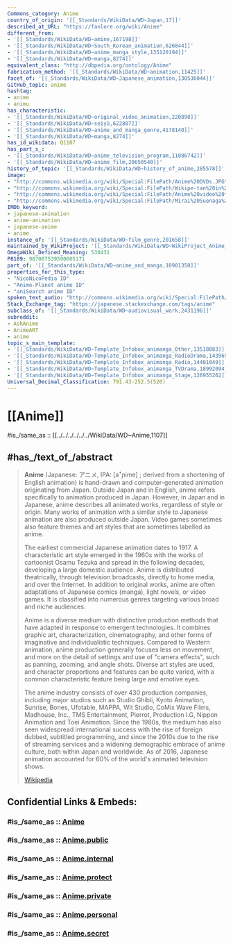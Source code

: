 ```yaml
---
Commons_category: Anime
country_of_origin: '[[_Standards/WikiData/WD~Japan,17]]'
described_at_URL: "https://fanlore.org/wiki/Anime"
different_from:
- '[[_Standards/WikiData/WD~amine,167198]]'
- '[[_Standards/WikiData/WD~South_Korean_animation,626844]]'
- '[[_Standards/WikiData/WD~anime_manga_style,135120194]]'
- '[[_Standards/WikiData/WD~manga,8274]]'
equivalent_class: "http://dbpedia.org/ontology/Anime"
fabrication_method: '[[_Standards/WikiData/WD~animation,11425]]'
facet_of: '[[_Standards/WikiData/WD~Japanese_animation,130536044]]'
GitHub_topic: anime
hashtag:
- anime
- animu
has_characteristic:
- '[[_Standards/WikiData/WD~original_video_animation,220898]]'
- '[[_Standards/WikiData/WD~seiyū,622807]]'
- '[[_Standards/WikiData/WD~anime_and_manga_genre,4178140]]'
- '[[_Standards/WikiData/WD~manga,8274]]'
has_id_wikidata: Q1107
has_part_s_:
- '[[_Standards/WikiData/WD~anime_television_program,11086742]]'
- '[[_Standards/WikiData/WD~anime_film,20650540]]'
history_of_topic: '[[_Standards/WikiData/WD~history_of_anime,285578]]'
image:
- "http://commons.wikimedia.org/wiki/Special:FilePath/Anime%20DVDs.JPG"
- "http://commons.wikimedia.org/wiki/Special:FilePath/Wikipe-tan%20in%20Different%20Anime%20Styles.png"
- "http://commons.wikimedia.org/wiki/Special:FilePath/Anime%20video%20frame.png"
- "http://commons.wikimedia.org/wiki/Special:FilePath/Mirai%20Suenaga%20with%20summer%20school%20uniform%20and%20K-on%20character%20style%2020110305.jpg"
IMDb_keyword:
- japanese-animation
- anime-animation
- japanese-anime
- anime
instance_of: '[[_Standards/WikiData/WD~film_genre,201658]]'
maintained_by_WikiProject: '[[_Standards/WikiData/WD~WikiProject_Anime_and_manga,7098843]]'
OmegaWiki_Defined_Meaning: 530431
P8189: 987007539590605171
part_of: '[[_Standards/WikiData/WD~anime_and_manga,10901350]]'
properties_for_this_type:
- "NicoNicoPedia ID"
- "Anime-Planet anime ID"
- "aniSearch anime ID"
spoken_text_audio: "http://commons.wikimedia.org/wiki/Special:FilePath/%D0%90%D1%83%D0%B4%D0%B8%D0%BE-%D0%B2%D0%B5%D1%80%D1%81%D0%B8%D1%8F%20%D1%81%D1%82%D0%B0%D1%82%D1%8C%D0%B8%20%22%D0%90%D0%BD%D0%B8%D0%BC%D0%B5%22.ogg"
Stack_Exchange_tag: "https://japanese.stackexchange.com/tags/anime"
subclass_of: '[[_Standards/WikiData/WD~audiovisual_work,2431196]]'
subreddit:
- AskAnime
- AnimeART
- anime
topic_s_main_template:
- '[[_Standards/WikiData/WD~Template_Infobox_animanga_Other,13518083]]'
- '[[_Standards/WikiData/WD~Template_Infobox_animanga_RadioDrama,14396953]]'
- '[[_Standards/WikiData/WD~Template_Infobox_animanga_Radio,14401049]]'
- '[[_Standards/WikiData/WD~Template_Infobox_animanga_TVDrama,18992094]]'
- '[[_Standards/WikiData/WD~Template_Infobox_animanga_Stage,126955262]]'
Universal_Decimal_Classification: 791.43-252.5(520)
---
```


# [[Anime]]

#is_/same_as :: [[../../../../../../WikiData/WD~Anime,1107]] 

## #has_/text_of_/abstract 

> **Anime** (Japanese: アニメ, IPA: [aꜜɲime] ; derived from a shortening of English animation) is hand-drawn and computer-generated animation originating from Japan. Outside Japan and in English, anime refers specifically to animation produced in Japan. However, in Japan and in Japanese, anime describes all animated works, regardless of style or origin. Many works of animation with a similar style to Japanese animation are also produced outside Japan. Video games sometimes also feature themes and art styles that are sometimes labelled as anime.
>
> The earliest commercial Japanese animation dates to 1917. A characteristic art style emerged in the 1960s with the works of cartoonist Osamu Tezuka and spread in the following decades, developing a large domestic audience. Anime is distributed theatrically, through television broadcasts, directly to home media, and over the Internet. In addition to original works, anime are often adaptations of Japanese comics (manga), light novels, or video games. It is classified into numerous genres targeting various broad and niche audiences.
>
> Anime is a diverse medium with distinctive production methods that have adapted in response to emergent technologies. It combines graphic art, characterization, cinematography, and other forms of imaginative and individualistic techniques. Compared to Western animation, anime production generally focuses less on movement, and more on the detail of settings and use of "camera effects", such as panning, zooming, and angle shots. Diverse art styles are used, and character proportions and features can be quite varied, with a common characteristic feature being large and emotive eyes.
>
> The anime industry consists of over 430 production companies, including major studios such as Studio Ghibli, Kyoto Animation, Sunrise, Bones, Ufotable, MAPPA, Wit Studio, CoMix Wave Films, Madhouse, Inc., TMS Entertainment, Pierrot, Production I.G, Nippon Animation and Toei Animation. Since the 1980s, the medium has also seen widespread international success with the rise of foreign dubbed, subtitled programming, and since the 2010s due to the rise of streaming services and a widening demographic embrace of anime culture, both within Japan and worldwide. As of 2016, Japanese animation accounted for 60% of the world's animated television shows.
>
> [Wikipedia](https://en.wikipedia.org/wiki/Anime) 


## Confidential Links & Embeds: 

### #is_/same_as :: [Anime](Anime.md) 

### #is_/same_as :: [Anime.public](/_public/Society/Communication/Media/Movie/Animation/Anime.public.md) 

### #is_/same_as :: [Anime.internal](/_internal/Society/Communication/Media/Movie/Animation/Anime.internal.md) 

### #is_/same_as :: [Anime.protect](/_protect/Society/Communication/Media/Movie/Animation/Anime.protect.md) 

### #is_/same_as :: [Anime.private](/_private/Society/Communication/Media/Movie/Animation/Anime.private.md) 

### #is_/same_as :: [Anime.personal](/_personal/Society/Communication/Media/Movie/Animation/Anime.personal.md) 

### #is_/same_as :: [Anime.secret](/_secret/Society/Communication/Media/Movie/Animation/Anime.secret.md)

